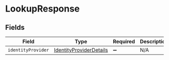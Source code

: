 # LookupResponse


## Fields

| Field                                                                     | Type                                                                      | Required                                                                  | Description                                                               |
| ------------------------------------------------------------------------- | ------------------------------------------------------------------------- | ------------------------------------------------------------------------- | ------------------------------------------------------------------------- |
| `identityProvider`                                                        | [IdentityProviderDetails](../../models/shared/identityproviderdetails.md) | :heavy_minus_sign:                                                        | N/A                                                                       |